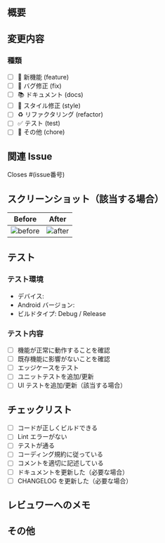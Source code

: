 ## 概要

<!-- このPRで何を変更したか簡潔に説明してください -->

## 変更内容

<!-- 変更内容を詳しく説明してください -->

### 種類

- [ ] 🎉 新機能 (feature)
- [ ] 🐛 バグ修正 (fix)
- [ ] 📚 ドキュメント (docs)
- [ ] 🎨 スタイル修正 (style)
- [ ] ♻️ リファクタリング (refactor)
- [ ] ✅ テスト (test)
- [ ] 🔧 その他 (chore)

## 関連 Issue

<!-- 関連する Issue があればリンクしてください -->
Closes #(issue番号)

## スクリーンショット（該当する場合）

<!-- UI変更がある場合はスクリーンショットを追加してください -->

| Before | After |
|--------|-------|
| ![before](画像URL) | ![after](画像URL) |

## テスト

### テスト環境

- デバイス: 
- Android バージョン: 
- ビルドタイプ: Debug / Release

### テスト内容

<!-- どのようにテストしたか記述してください -->

- [ ] 機能が正常に動作することを確認
- [ ] 既存機能に影響がないことを確認
- [ ] エッジケースをテスト
- [ ] ユニットテストを追加/更新
- [ ] UI テストを追加/更新（該当する場合）

## チェックリスト

- [ ] コードが正しくビルドできる
- [ ] Lint エラーがない
- [ ] テストが通る
- [ ] コーディング規約に従っている
- [ ] コメントを適切に記述している
- [ ] ドキュメントを更新した（必要な場合）
- [ ] CHANGELOG を更新した（必要な場合）

## レビュワーへのメモ

<!-- レビュワーに特に見てほしい点や注意点があれば記述してください -->

## その他

<!-- その他、伝えたいことがあれば記述してください -->

